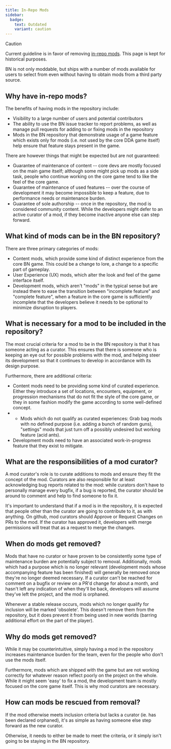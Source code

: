 ```yaml
---
title: In-Repo Mods
sidebar:
  badge:
    text: Outdated
    variant: caution
---
```


> [!CAUTION]
>
> Current guideline is in favor of removing
> [in-repo mods](https://github.com/cataclysmbnteam/Cataclysm-BN/pull/3026). This page is kept for
> historical purposes.

BN is not only moddable, but ships with a number of mods available for users to select from even
without having to obtain mods from a third party source.

## Why have in-repo mods?

The benefits of having mods in the repository include:

- Visibility to a large number of users and potential contributors
- The ability to use the BN issue tracker to report problems, as well as manage pull requests for
  adding to or fixing mods in the repository
- Mods in the BN repository that demonstrate usage of a game feature which exists only for mods
  (i.e. not used by the core DDA game itself) help ensure that feature stays present in the game.

There are however things that might be expected but are not guaranteed:

- Guarantee of maintenance of content -- core devs are mostly focused on the main game itself;
  although some might pick up mods as a side task, people who continue working on the core game tend
  to like the feel of the core game.
- Guarantee of maintenance of used features -- over the course of development it may become
  impossible to keep a feature, due to performance needs or maintenance burden.
- Guarantee of sole authorship -- once in the repository, the mod is considered community content.
  While the developers might defer to an active curator of a mod, if they become inactive anyone
  else can step forward.

## What kind of mods can be in the BN repository?

There are three primary categories of mods:

- Content mods, which provide some kind of distinct experience from the core BN game. This could be
  a change to lore, a change to a specific part of gameplay.
- User Experience (UX) mods, which alter the look and feel of the game interface itself.
- Development mods, which aren't "mods" in the typical sense but are instead there to ease the
  transition between "incomplete feature" and "complete feature", when a feature in the core game is
  sufficiently incomplete that the developers believe it needs to be optional to minimize disruption
  to players.

## What is necessary for a mod to be included in the repository?

The most crucial criteria for a mod to be in the BN repository is that it has someone acting as a
curator. This ensures that there is someone who is keeping an eye out for possible problems with the
mod, and helping steer its development so that it continues to develop in accordance with its design
purpose.

Furthermore, there are additional criteria:

- Content mods need to be providing some kind of curated experience. Either they introduce a set of
  locations, encounters, equipment, or progression mechanisms that do not fit the style of the core
  game, or they in some fashion modify the game according to some well-defined concept.
-
  - Mods which do not qualify as curated experiences: Grab bag mods with no defined purpose (i.e.
    adding a bunch of random guns), "settings" mods that just turn off a possibly undesired but
    working feature (acid ants).
- Development mods need to have an associated work-in-progress feature that they exist to mitigate.

## What are the responsibilities of a mod curator?

A mod curator's role is to curate additions to mods and ensure they fit the concept of the mod.
Curators are also responsible for at least acknowledging bug reports related to the mod: while
curators don't have to personally manage every bugfix, if a bug is reported, the curator should be
around to comment and help to find someone to fix it.

It's important to understand that if a mod is in the repository, it is expected that people other
than the curator are going to contribute to it, as with anything. On github, mod curators should
Approve or Request Changes on PRs to the mod. If the curator has approved it, developers with merge
permissions will treat that as a request to merge the changes.

## When do mods get removed?

Mods that have no curator or have proven to be consistently some type of maintenance burden are
potentially subject to removal. Additionally, mods which had a purpose which is no longer relevant
(development mods whose accompanying feature has been finished) will generally be removed once
they're no longer deemed necessary. If a curator can't be reached for comment on a bugfix or review
on a PR'd change for about a month, and hasn't left any indication of when they'll be back,
developers will assume they've left the project, and the mod is orphaned.

Whenever a stable release occurs, mods which no longer qualify for inclusion will be marked
'obsolete'. This doesn't remove them from the repository, but it does prevent it from being used in
new worlds (barring additional effort on the part of the player).

## Why do mods get removed?

While it may be counterintuitive, simply having a mod in the repository increases maintenance burden
for the team, even for the people who don't use the mods itself.

Furthermore, mods which are shipped with the game but are not working correctly for whatever reason
reflect poorly on the project on the whole. While it might seem 'easy' to fix a mod, the development
team is mostly focused on the core game itself. This is why mod curators are necessary.

## How can mods be rescued from removal?

If the mod otherwise meets inclusion criteria but lacks a curator (ie. has been declared orphaned),
it's as simple as having someone else step forward as the new curator.

Otherwise, it needs to either be made to meet the criteria, or it simply isn't going to be staying
in the BN repository.
